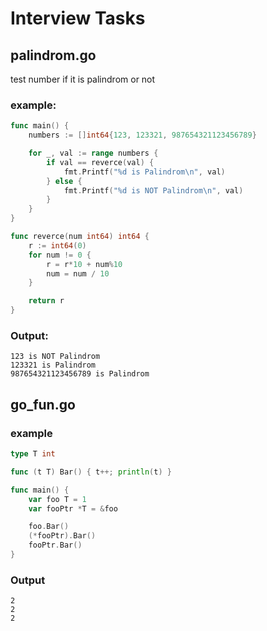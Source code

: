 # Interview Tasks

## palindrom.go 

test number if it is palindrom or not 

### example:

```go
func main() {
	numbers := []int64{123, 123321, 987654321123456789}

	for _, val := range numbers {
		if val == reverce(val) {
			fmt.Printf("%d is Palindrom\n", val)
		} else {
			fmt.Printf("%d is NOT Palindrom\n", val)
		}
	}
}

func reverce(num int64) int64 {
	r := int64(0)
	for num != 0 {
		r = r*10 + num%10
		num = num / 10
	}

	return r
}
```

### Output:

```shell
123 is NOT Palindrom
123321 is Palindrom
987654321123456789 is Palindrom
```


## go_fun.go

### example

```go
type T int

func (t T) Bar() { t++; println(t) }

func main() {
	var foo T = 1
	var fooPtr *T = &foo

	foo.Bar()
	(*fooPtr).Bar()
	fooPtr.Bar()
}
```

### Output

```shell
2
2
2
```
